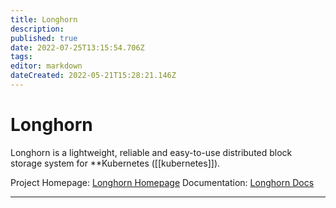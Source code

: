 ```yaml
---
title: Longhorn
description: 
published: true
date: 2022-07-25T13:15:54.706Z
tags: 
editor: markdown
dateCreated: 2022-05-21T15:28:21.146Z
---
```

# Longhorn
Longhorn is a lightweight, reliable and easy-to-use distributed block storage system for **Kubernetes ([[kubernetes]]).

Project Homepage: [Longhorn Homepage](https://longhorn.io)
Documentation: [Longhorn Docs](https://longhorn.io/docs/)

---
